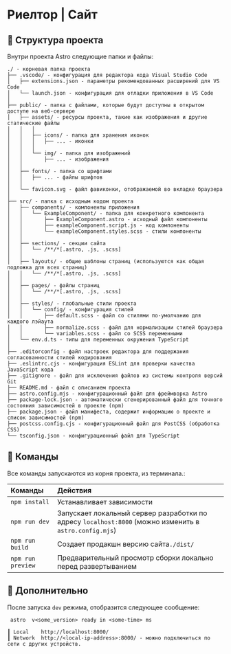 # Риелтор | Сайт


## 🚀 Структура проекта

Внутри проекта Astro следующие папки и файлы:

```text
./ - корневая папка проекта
├── .vscode/ - конфигурация для редактора кода Visual Studio Code
│   ├── extensions.json - параметры рекомендованных расширений для VS Code
│   └── launch.json - конфигурация для отладки приложения в VS Code
│
├── public/ - папка с файлами, которые будут доступны в открытом доступе на веб-сервере
│   ├── assets/ - ресурсы проекта, такие как изображения и другие статические файлы
│   │   │
│   │   ├── icons/ - папка для хранения иконок
│   │   │   ├── ... - иконки
│   │   │
│   │   └── img/ - папка для изображений
│   │       ├── ... - изображения
│   │
│   ├── fonts/ - папка со шрифтами
│   │   ├── ... - файлы шрифтов
│   │
│   └── favicon.svg - файл фавиконки, отображаемой во вкладке браузера
│
├── src/ - папка с исходным кодом проекта
│   ├── components/ - компоненты приложения
│   │   └── ExampleComponent/ - папка для конкретного компонента
│   │       ├── ExampleComponent.astro - исходный файл компоненты
│   │       ├── exampleComponent.script.js - код компоненты
│   │       └── exampleComponent.styles.scss - стили компоненты
│   │
│   ├── sections/ - секции сайта
│   │   └── /**/*[.astro, .js, .scss]
│   │
│   ├── layouts/ - общие шаблоны страниц (используются как общая подложка для всех страниц)
│   │   └── /**/*[.astro, .js, .scss]
│   │
│   ├── pages/ - файлы страниц
│   │   └── /**/*[.astro, .js, .scss]
│   │
│   ├── styles/ - глобальные стили проекта
│   │   └── config/ - конфигурация стилей
│   │       ├── default.scss - файл со стилями по-умолчанию для каждого лэйаута 
│   │       ├── normalize.scss - файл для нормализации стилей браузера
│   │       └── variables.scss - файл со SCSS переменными
│   └── env.d.ts - типы для переменных окружения TypeScript
│
├── .editorconfig - файл настроек редактора для поддержания согласованности стилей кодирования
├── .eslintrc.cjs - конфигурация ESLint для проверки качества JavaScript кода
├── .gitignore - файл для исключения файлов из системы контроля версий Git
├── README.md - файл с описанием проекта
├── astro.config.mjs - конфигурационный файл для фреймворка Astro
├── package-lock.json - автоматически сгенерированный файл для точного состояния зависимостей в проекте (npm)
├── package.json - файл манифеста, содержит информацию о проекте и список зависимостей (npm)
├── postcss.config.cjs - конфигурационный файл для PostCSS (обработка CSS)
└── tsconfig.json - конфигурационный файл для TypeScript
```

## 🧞 Команды

Все команды запускаются из корня проекта, из терминала.:

| Команды           | Действия                                                                                               |
|:------------------|:-------------------------------------------------------------------------------------------------------|
| `npm install`     | Устанавливает зависимости                                                                              |
| `npm run dev`     | Запускает локальный сервер разработки по адресу `localhost:8000` (можно изменить в `astro.config.mjs`) |
| `npm run build`   | Создает продакшн версию сайта`./dist/`                                                                 |
| `npm run preview` | Предварительный просмотр сборки локально перед развертыванием                                          |


## 🔧 Дополнительно

После запуска `dev` режима, отобразится следующее сообщение:

```text
 astro  v<some_version> ready in <some-time> ms

┃ Local    http://localhost:8000/
┃ Network  http://<local-ip-address>:8000/ - можно подключиться по сети с других устройств.


```
